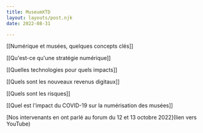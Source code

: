 ```yaml
---
title: MuseumXTD  
layout: layouts/post.njk  
date: 2022-08-31

---
```


[[Numérique et musées, quelques concepts clés]]

[[Qu'est-ce qu'une stratégie numérique]]

[[Quelles technologies pour quels impacts]]

[[Quels sont les nouveaux revenus digitaux]]

[[Quels sont les risques]]

[[Quel est l'impact du COVID-19 sur la numérisation des musées]]

[Nos intervenants en ont parlé au forum du 12 et 13 octobre 2022](lien vers YouTube)
